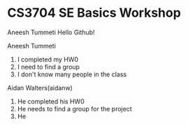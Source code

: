 # CS3704 SE Basics Workshop
Aneesh Tummeti
Hello Github!

Aneesh Tummeti
1. I completed my HW0
2. I need to find a group
3. I don't know many people in the class

Aidan Walters(aidanw)
1. He completed his HW0
2. He needs to find a group for the project
3. He
